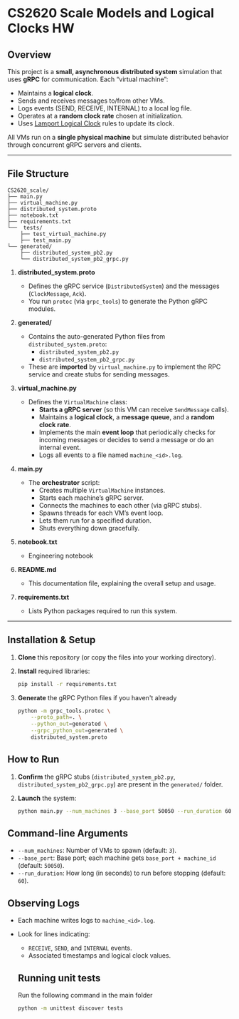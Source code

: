 # CS2620 Scale Models and Logical Clocks HW

## Overview

This project is a **small, asynchronous distributed system** simulation that uses **gRPC** for communication. Each “virtual machine”:

- Maintains a **logical clock**.  
- Sends and receives messages to/from other VMs.  
- Logs events (SEND, RECEIVE, INTERNAL) to a local log file.  
- Operates at a **random clock rate** chosen at initialization.  
- Uses [Lamport Logical Clock](https://en.wikipedia.org/wiki/Lamport_timestamps) rules to update its clock.

All VMs run on a **single physical machine** but simulate distributed behavior through concurrent gRPC servers and clients.

---

## File Structure
```
CS2620_scale/
├── main.py
├── virtual_machine.py
├── distributed_system.proto
├── notebook.txt
├── requirements.txt
└──  tests/
    ├── test_virtual_machine.py
    ├── test_main.py
└── generated/
    ├── distributed_system_pb2.py
    └── distributed_system_pb2_grpc.py
```

1. **distributed_system.proto**  
   - Defines the gRPC service (`DistributedSystem`) and the messages (`ClockMessage`, `Ack`).
   - You run `protoc` (via `grpc_tools`) to generate the Python gRPC modules.

2. **generated/**  
   - Contains the auto-generated Python files from `distributed_system.proto`:
     - `distributed_system_pb2.py`
     - `distributed_system_pb2_grpc.py`
   - These are **imported** by `virtual_machine.py` to implement the RPC service and create stubs for sending messages.

3. **virtual_machine.py**  
   - Defines the `VirtualMachine` class:
     - **Starts a gRPC server** (so this VM can receive `SendMessage` calls).  
     - Maintains a **logical clock**, a **message queue**, and a **random clock rate**.  
     - Implements the main **event loop** that periodically checks for incoming messages or decides to send a message or do an internal event.  
     - Logs all events to a file named `machine_<id>.log`.

4. **main.py**  
   - The **orchestrator** script:
     - Creates multiple `VirtualMachine` instances.  
     - Starts each machine’s gRPC server.  
     - Connects the machines to each other (via gRPC stubs).  
     - Spawns threads for each VM’s event loop.  
     - Lets them run for a specified duration.  
     - Shuts everything down gracefully.

5. **notebook.txt**  
   - Engineering notebook

6. **README.md**  
   - This documentation file, explaining the overall setup and usage.

7. **requirements.txt**  
   - Lists Python packages required to run this system.

---

## Installation & Setup

1. **Clone** this repository (or copy the files into your working directory).

2. **Install** required libraries:
   ```bash
   pip install -r requirements.txt

3. **Generate** the gRPC Python files if you haven't already
    ```bash
    python -m grpc_tools.protoc \
        --proto_path=. \
        --python_out=generated \
        --grpc_python_out=generated \
        distributed_system.proto

## How to Run

1. **Confirm** the gRPC stubs (`distributed_system_pb2.py`, `distributed_system_pb2_grpc.py`) are present in the `generated/` folder.

2. **Launch** the system:

   ```bash
   python main.py --num_machines 3 --base_port 50050 --run_duration 60


## Command-line Arguments

- `--num_machines`: Number of VMs to spawn (default: `3`).
- `--base_port`: Base port; each machine gets `base_port + machine_id` (default: `50050`).
- `--run_duration`: How long (in seconds) to run before stopping (default: `60`).

## Observing Logs

- Each machine writes logs to `machine_<id>.log`.
- Look for lines indicating:
  - `RECEIVE`, `SEND`, and `INTERNAL` events.
  - Associated timestamps and logical clock values.

  ## Running unit tests

  Run the following command in the main folder

  ```bash
  python -m unittest discover tests